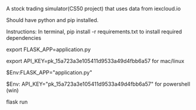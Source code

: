 A stock trading simulator(CS50 project) that uses data from iexcloud.io

Should have python and pip installed.

Instructions:
In terminal,
pip install -r requirements.txt to install required dependencies

export FLASK_APP=application.py

export API_KEY=pk_15a723a3e105411d9533a49d4fbb6a57  for mac/linux

$Env:FLASK_APP="application.py"

$Env: API_KEY="pk_15a723a3e105411d9533a49d4fbb6a57" for powershell (win)

flask run
